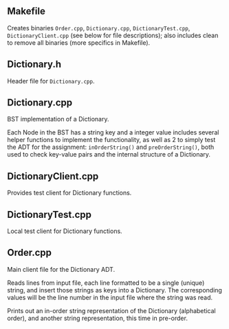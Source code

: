 ## Makefile
Creates binaries `Order.cpp`, `Dictionary.cpp`, `DictionaryTest.cpp`, `DictionaryClient.cpp` (see below for file descriptions); also includes clean to remove all binaries (more specifics in Makefile).

## Dictionary.h
Header file for `Dictionary.cpp`.

## Dictionary.cpp
BST implementation of a Dictionary.

Each Node in the BST has a string key and a integer value includes several helper functions to implement the functionality, as well as 2 to simply test the ADT for the assignment: `inOrderString()` and `preOrderString()`, both used to check key-value pairs and the internal structure of a Dictionary.
       
## DictionaryClient.cpp
Provides test client for Dictionary functions.

## DictionaryTest.cpp
Local test client for Dictionary functions.

## Order.cpp
Main client file for the Dictionary ADT.  

Reads lines from input file, each line formatted to be a single (unique) string, and insert those strings as keys into a Dictionary. The corresponding values will be the line number in the input file where the string was read.  

Prints out an in-order string representation of the Dictionary (alphabetical order), and another string representation, this time in pre-order.
